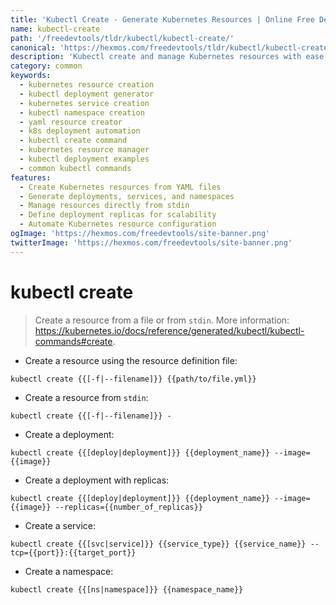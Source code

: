 ```yaml
---
title: 'Kubectl Create - Generate Kubernetes Resources | Online Free DevTools by Hexmos'
name: kubectl-create
path: '/freedevtools/tldr/kubectl/kubectl-create/'
canonical: 'https://hexmos.com/freedevtools/tldr/kubectl/kubectl-create/'
description: 'Kubectl create and manage Kubernetes resources with ease. Automate deployment, services, and namespaces creation for efficient application management. Free online tool, no registration required.'
category: common
keywords:
  - kubernetes resource creation
  - kubectl deployment generator
  - kubernetes service creation
  - kubectl namespace creation
  - yaml resource creator
  - k8s deployment automation
  - kubectl create command
  - kubernetes resource manager
  - kubectl deployment examples
  - common kubectl commands
features:
  - Create Kubernetes resources from YAML files
  - Generate deployments, services, and namespaces
  - Manage resources directly from stdin
  - Define deployment replicas for scalability
  - Automate Kubernetes resource configuration
ogImage: 'https://hexmos.com/freedevtools/site-banner.png'
twitterImage: 'https://hexmos.com/freedevtools/site-banner.png'
---
```


# kubectl create

> Create a resource from a file or from `stdin`.
> More information: <https://kubernetes.io/docs/reference/generated/kubectl/kubectl-commands#create>.

- Create a resource using the resource definition file:

`kubectl create {{[-f|--filename]}} {{path/to/file.yml}}`

- Create a resource from `stdin`:

`kubectl create {{[-f|--filename]}} -`

- Create a deployment:

`kubectl create {{[deploy|deployment]}} {{deployment_name}} --image={{image}}`

- Create a deployment with replicas:

`kubectl create {{[deploy|deployment]}} {{deployment_name}} --image={{image}} --replicas={{number_of_replicas}}`

- Create a service:

`kubectl create {{[svc|service]}} {{service_type}} {{service_name}} --tcp={{port}}:{{target_port}}`

- Create a namespace:

`kubectl create {{[ns|namespace]}} {{namespace_name}}`
